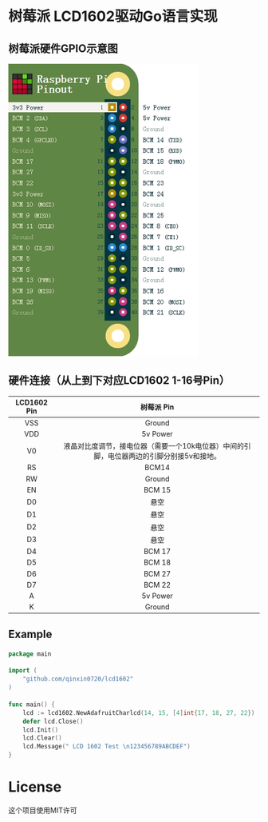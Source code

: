 # 树莓派 LCD1602驱动Go语言实现

## 树莓派硬件GPIO示意图
![avatar](raspberrypi.jpg)

## 硬件连接（从上到下对应LCD1602 1-16号Pin）

| LCD1602 Pin |                          树莓派 Pin                          |
| :---------: | :----------------------------------------------------------: |
|     VSS     |                            Ground                            |
|     VDD     |                           5v Power                           |
|     V0      | 液晶对比度调节，接电位器（需要一个10k电位器）中间的引脚，电位器两边的引脚分别接5v和接地。 |
|     RS      |                            BCM14                             |
|     RW      |                            Ground                            |
|     EN      |                            BCM 15                            |
|     D0      |                             悬空                             |
|     D1      |                             悬空                             |
|     D2      |                             悬空                             |
|     D3      |                             悬空                             |
|     D4      |                            BCM 17                            |
|     D5      |                            BCM 18                            |
|     D6      |                            BCM 27                            |
|     D7      |                            BCM 22                            |
|      A      |                           5v Power                           |
|      K      |                            Ground                            |

## Example

```go
package main

import (
    "github.com/qinxin0720/lcd1602"
)

func main() {
    lcd := lcd1602.NewAdafruitCharlcd(14, 15, [4]int{17, 18, 27, 22})
    defer lcd.Close()
    lcd.Init()
    lcd.Clear()
    lcd.Message(" LCD 1602 Test \n123456789ABCDEF")
}

```

# License

这个项目使用MIT许可
